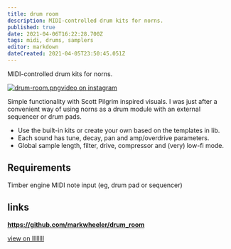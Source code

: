 ```yaml
---
title: drum room
description: MIDI-controlled drum kits for norns.
published: true
date: 2021-04-06T16:22:28.700Z
tags: midi, drums, samplers
editor: markdown
dateCreated: 2021-04-05T23:50:45.051Z
---
```


MIDI-controlled drum kits for norns.

[![drum-room.png](/community/markeats/drum-room.png)video on instagram](https://www.instagram.com/p/BzBuAq9B961/)

Simple functionality with Scott Pilgrim inspired visuals. I was just after a convenient way of using norns as a drum module with an external sequencer or drum pads.

- Use the built-in kits or create your own based on the templates in lib.
- Each sound has tune, decay, pan and amp/overdrive parameters.
- Global sample length, filter, drive, compressor and (very) low-fi mode.

## Requirements
Timber engine
MIDI note input (eg, drum pad or sequencer)

## links
**https://github.com/markwheeler/drum_room**

[view on llllllll](https://llllllll.co/t/drum-room/)